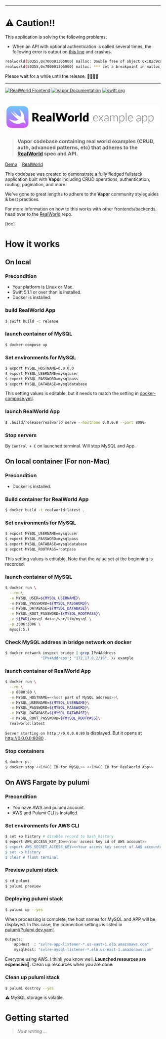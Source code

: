 ------

# ⚠️ Caution!!

This application is solving the following problems: 
* When an API with optional authentication is called several times, the following error is output on [this line](https://github.com/iq3addLi/swift-vapor-layered-realworld-example-app/blob/0.9.0/Sources/Presentation/Middleware/AuthenticateOptionalMiddleware.swift#L24) and crashes.

```bash
realworld(50355,0x700001305000) malloc: Double free of object 0x102c9cab0
realworld(50355,0x700001305000) malloc: *** set a breakpoint in malloc_error_break to debug
```

Please wait for a while until the release.  👷‍♂️👷‍♀️

------

[![RealWorld Frontend](https://img.shields.io/badge/realworld-backend-%23783578.svg)](http://realworld.io)  [![Vapor Documentation](http://img.shields.io/badge/💧_vapor-3.3-2196f3.svg)](https://docs.vapor.codes/3.0/)  [![swift.org](https://img.shields.io/badge/🐦_swift-5.1-brightgreen.svg)](https://swift.org)

# ![RealWorld Example App](logo.png)

> ### Vapor codebase containing real world examples (CRUD, auth, advanced patterns, etc) that adheres to the [RealWorld](https://github.com/gothinkster/realworld) spec and API.

[Demo](https://github.com/gothinkster/realworld)&nbsp;&nbsp;&nbsp;&nbsp;[RealWorld](https://github.com/gothinkster/realworld) 


This codebase was created to demonstrate a fully fledged fullstack application built with **Vapor** including CRUD operations, authentication, routing, pagination, and more.

We've gone to great lengths to adhere to the **Vapor** community styleguides & best practices.

For more information on how to this works with other frontends/backends, head over to the [RealWorld](https://github.com/gothinkster/realworld) repo.

[toc]

# How it works

## On local

### Precondition

* Your platform is Linux or Mac.
* Swift 5.1.1 or over than is installed.
* Docker is installed.

### build RealWorld App

```bash
$ swift build -c release 
```

### launch container of MySQL

```bash
$ docker-compose up
```

### Set environments for MySQL

```bash
$ export MYSQL_HOSTNAME=0.0.0.0
$ export MYSQL_USERNAME=mysqluser
$ export MYSQL_PASSWORD=mysqlpass
$ export MYSQL_DATABASE=mysqldatabase
```

This setting values is editable, but it needs to match the setting in [docker-compose.yml](./docker-compose.yml).

### launch RealWorld App 

```bash
$ .build/release/realworld serve --hostname 0.0.0.0 --port 8080
```

### Stop servers

By `Control + C` on launched terminal. Will stop MySQL and App.



## On local container (For non-Mac)

### Precondition

* Docker is installed.

### Build container for RealWorld App

```bash
$ docker build -t realworld:latest .
```

### Set environments for MySQL

```bash
$ export MYSQL_USERNAME=mysqluser
$ export MYSQL_PASSWORD=mysqlpass
$ export MYSQL_DATABASE=mysqldatabase
$ export MYSQL_ROOTPASS=rootpass
```

This setting values is editable.  Note that the value set at the beginning is recorded. 

### launch container of MySQL

```bash
$ docker run \
  --rm \
  -e MYSQL_USER=${MYSQL_USERNAME}\
  -e MYSQL_PASSWORD=${MYSQL_PASSWORD}\
  -e MYSQL_DATABASE=${MYSQL_DATABASE}\
  -e MYSQL_ROOT_PASSWORD=${MYSQL_ROOTPASS}\
  -v ${PWD}/mysql_data:/var/lib/mysql \
  -p 3306:3306 \
  mysql:5.7
```

### Check MySQL address in bridge network on docker

```bash
$ docker network inspect bridge | grep IPv4Address
                "IPv4Address": "172.17.0.2/16", // example
```

### launch container of RealWorld App 

```bash
$ docker run \
  --rm \
  -p 8080:80 \
  -e MYSQL_HOSTNAME=<<host part of MySQL address>>\
  -e MYSQL_USERNAME=${MYSQL_USERNAME}\
  -e MYSQL_PASSWORD=${MYSQL_PASSWORD}\
  -e MYSQL_DATABASE=${MYSQL_DATABASE}\
  -e MYSQL_ROOT_PASSWORD=${MYSQL_ROOTPASS}\
  realworld:latest
```

`Server starting on http://0.0.0.0:80`  is displayed. But it opens at http://0.0.0.0:8080 .

### Stop containers

```bash
$ docker ps
$ docker stop <<IMAGE ID for MySQL>> <<IMAGE ID for RealWorld App>>
```



## On AWS Fargate by pulumi

### Precondition

* You have AWS and pulumi account.
* AWS and Pulumi CLI is Installed.

### Set environments for AWS CLI

```bash
$ set +o history # disable record to bash_history 
$ export AWS_ACCESS_KEY_ID=<<Your access key id of AWS account>>
$ export AWS_SECRET_ACCESS_KEY=<<Your access key secret of AWS account>>
$ set -o history
$ clear # flush terminal
```

### Preview pulumi stack

```bash
$ cd pulumi
$ pulumi preview
```

### Deploying pulumi stack

```bash
$ pulumi up --yes
```
When processing is complete, the host names for MySQL and APP will be displayed. In this case, the connection settings is listed in [pulumi/Pulumi.dev.yaml](pulumi/Pulumi.dev.yaml).

```bash
Outputs:
    appHost  : "svlre-app-listener-*.us-east-1.elb.amazonaws.com"
    mysqlHost: "svlre-mysql-listener-*.elb.us-east-1.amazonaws.com"
```

Everyone using AWS. I think you know well. **Launched resources are expensive💸**. Clean up resources when you are done.

### Clean up pulumi stack

```bash
$ pulumi destroy --yes
```

⚠️ MySQL storage is volatile.




# Getting started

> *Now writing ...*

